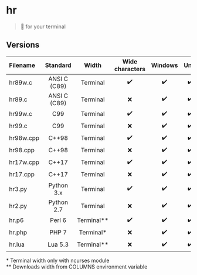 # hr
> :straight_ruler: for your terminal

## Versions

| Filename |  Standard    |    Width   |  Wide characters |      Windows     |        Unix      |
|:---------|:------------:|:----------:|:----------------:|:----------------:|:----------------:|
| hr89w.c  | ANSI C (C89) | Terminal   |:heavy_check_mark:|:heavy_check_mark:|:heavy_check_mark:|
| hr89.c   | ANSI C (C89) | Terminal   |        :x:       |:heavy_check_mark:|:heavy_check_mark:|
| hr99w.c  | C99          | Terminal   |:heavy_check_mark:|:heavy_check_mark:|:heavy_check_mark:|
| hr99.c   | C99          | Terminal   |        :x:       |:heavy_check_mark:|:heavy_check_mark:|
| hr98w.cpp| C++98        | Terminal   |:heavy_check_mark:|:heavy_check_mark:|:heavy_check_mark:|
| hr98.cpp | C++98        | Terminal   |        :x:       |:heavy_check_mark:|:heavy_check_mark:|
| hr17w.cpp| C++17        | Terminal   |:heavy_check_mark:|:heavy_check_mark:|:heavy_check_mark:|
| hr17.cpp | C++17        | Terminal   |        :x:       |:heavy_check_mark:|:heavy_check_mark:|
| hr3.py   | Python 3.x   | Terminal   |:heavy_check_mark:|:heavy_check_mark:|:heavy_check_mark:|
| hr2.py   | Python 2.7   | Terminal   |        :x:       |:heavy_check_mark:|:heavy_check_mark:|
| hr.p6    | Perl 6       | Terminal** |:heavy_check_mark:|:heavy_check_mark:|:heavy_check_mark:|
| hr.php   | PHP 7        | Terminal*  |        :x:       |:heavy_check_mark:|:heavy_check_mark:|
| hr.lua   | Lua 5.3      | Terminal** |        :x:       |:heavy_check_mark:|:heavy_check_mark:| 

\* Terminal width only with ncurses module \
\** Downloads width from COLUMNS environment variable

